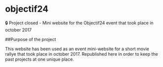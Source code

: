 # objectif24
:lock: Project closed - Mini website for the Objectif24 event that took place in october 2017

##Purpose of the project

This website has been used as an event mini-website for a short movie rallye that took place in october 2017.
Republished here in order to keep the past projects at one unique place.

